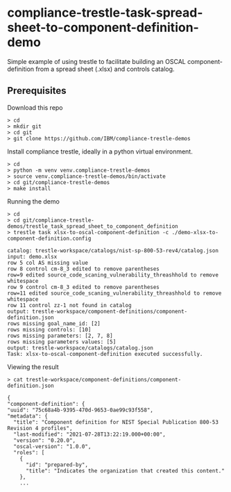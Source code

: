 # compliance-trestle-task-spread-sheet-to-component-definition-demo

Simple example of using trestle to facilitate building an OSCAL component-definition from a spread sheet (.xlsx) and controls catalog.

## Prerequisites

Download this repo

    > cd
    > mkdir git
    > cd git
    > git clone https://github.com/IBM/compliance-trestle-demos
    
Install compliance trestle, ideally in a python virtual environment.

    > cd
    > python -m venv venv.compliance-trestle-demos
    > source venv.compliance-trestle-demos/bin/activate
    > cd git/compliance-trestle-demos
    > make install

Running the demo

    > cd
    > cd git/compliance-trestle-demos/trestle_task_spread_sheet_to_component_definition
    > trestle task xlsx-to-oscal-component-definition -c ./demo-xlsx-to-component-definition.config
    
	catalog: trestle-workspace/catalogs/nist-sp-800-53-rev4/catalog.json
	input: demo.xlsx
	row 5 col AS missing value
	row 8 control cm-8_3 edited to remove parentheses
	row=9 edited source_code_scaning_vulnerability_threashhold to remove whitespace
	row 9 control cm-8_3 edited to remove parentheses
	row=11 edited source_code_scaning_vulnerability_threashhold to remove whitespace
	row 11 control zz-1 not found in catalog
	output: trestle-workspace/component-definitions/component-definition.json
	rows missing goal_name_id: [2]
	rows missing controls: [10]
	rows missing parameters: [2, 7, 8]
	rows missing parameters values: [5]
	output: trestle-workspace/catalogs/catalog.json
	Task: xlsx-to-oscal-component-definition executed successfully.

Viewing the result

	> cat trestle-workspace/component-definitions/component-definition.json
	
	{
	"component-definition": {
    "uuid": "75c68a4b-9395-470d-9653-0ae99c93f558",
    "metadata": {
      "title": "Component definition for NIST Special Publication 800-53 Revision 4 profiles",
      "last-modified": "2021-07-28T13:22:19.000+00:00",
      "version": "0.20.0",
      "oscal-version": "1.0.0",
      "roles": [
        {
          "id": "prepared-by",
          "title": "Indicates the organization that created this content."
        },
        ...
	